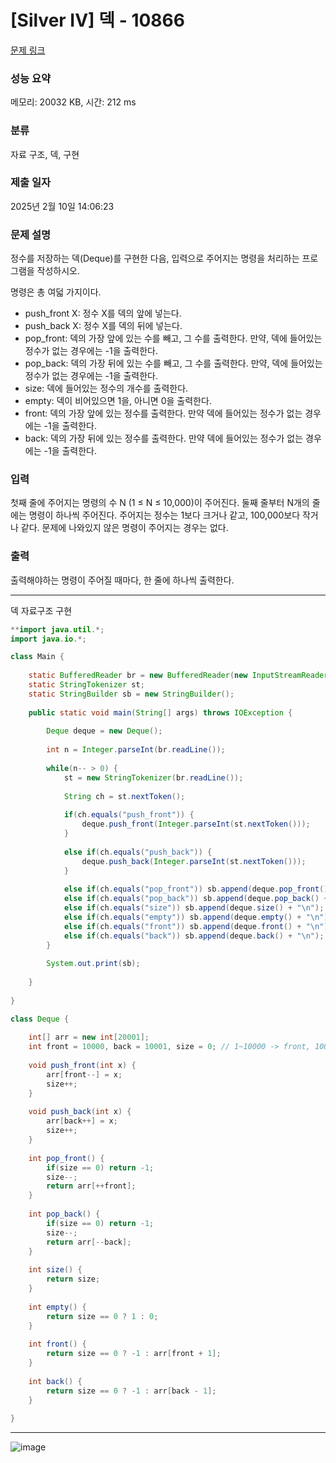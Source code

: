 # [Silver IV] 덱 - 10866 

[문제 링크](https://www.acmicpc.net/problem/10866) 

### 성능 요약

메모리: 20032 KB, 시간: 212 ms

### 분류

자료 구조, 덱, 구현

### 제출 일자

2025년 2월 10일 14:06:23

### 문제 설명

<p>정수를 저장하는 덱(Deque)를 구현한 다음, 입력으로 주어지는 명령을 처리하는 프로그램을 작성하시오.</p>

<p>명령은 총 여덟 가지이다.</p>

<ul>
	<li>push_front X: 정수 X를 덱의 앞에 넣는다.</li>
	<li>push_back X: 정수 X를 덱의 뒤에 넣는다.</li>
	<li>pop_front: 덱의 가장 앞에 있는 수를 빼고, 그 수를 출력한다. 만약, 덱에 들어있는 정수가 없는 경우에는 -1을 출력한다.</li>
	<li>pop_back: 덱의 가장 뒤에 있는 수를 빼고, 그 수를 출력한다. 만약, 덱에 들어있는 정수가 없는 경우에는 -1을 출력한다.</li>
	<li>size: 덱에 들어있는 정수의 개수를 출력한다.</li>
	<li>empty: 덱이 비어있으면 1을, 아니면 0을 출력한다.</li>
	<li>front: 덱의 가장 앞에 있는 정수를 출력한다. 만약 덱에 들어있는 정수가 없는 경우에는 -1을 출력한다.</li>
	<li>back: 덱의 가장 뒤에 있는 정수를 출력한다. 만약 덱에 들어있는 정수가 없는 경우에는 -1을 출력한다.</li>
</ul>

### 입력 

 <p>첫째 줄에 주어지는 명령의 수 N (1 ≤ N ≤ 10,000)이 주어진다. 둘째 줄부터 N개의 줄에는 명령이 하나씩 주어진다. 주어지는 정수는 1보다 크거나 같고, 100,000보다 작거나 같다. 문제에 나와있지 않은 명령이 주어지는 경우는 없다.</p>

### 출력 

 <p>출력해야하는 명령이 주어질 때마다, 한 줄에 하나씩 출력한다.</p>

---

덱 자료구조 구현

```java
**import java.util.*;
import java.io.*;

class Main {
    
    static BufferedReader br = new BufferedReader(new InputStreamReader(System.in));
    static StringTokenizer st;
    static StringBuilder sb = new StringBuilder();
    
    public static void main(String[] args) throws IOException {
        
        Deque deque = new Deque();
        
        int n = Integer.parseInt(br.readLine());
        
        while(n-- > 0) {
            st = new StringTokenizer(br.readLine());
            
            String ch = st.nextToken();
            
            if(ch.equals("push_front")) {
                deque.push_front(Integer.parseInt(st.nextToken()));
            }
            
            else if(ch.equals("push_back")) {
                deque.push_back(Integer.parseInt(st.nextToken()));
            }
            
            else if(ch.equals("pop_front")) sb.append(deque.pop_front() + "\n");
            else if(ch.equals("pop_back")) sb.append(deque.pop_back() + "\n");
            else if(ch.equals("size")) sb.append(deque.size() + "\n");
            else if(ch.equals("empty")) sb.append(deque.empty() + "\n");
            else if(ch.equals("front")) sb.append(deque.front() + "\n");
            else if(ch.equals("back")) sb.append(deque.back() + "\n");
        }
        
        System.out.print(sb);
        
    }
    
}

class Deque {
    
    int[] arr = new int[20001];
    int front = 10000, back = 10001, size = 0; // 1~10000 -> front, 10001 ~ 20000 -> back
    
    void push_front(int x) {
        arr[front--] = x;
        size++;
    }
    
    void push_back(int x) {
        arr[back++] = x;
        size++;
    }
    
    int pop_front() {
        if(size == 0) return -1;
        size--;
        return arr[++front];
    }
    
    int pop_back() {
        if(size == 0) return -1;
        size--;
        return arr[--back];
    }
    
    int size() {
        return size;
    }
    
    int empty() {
        return size == 0 ? 1 : 0;
    }
    
    int front() {
        return size == 0 ? -1 : arr[front + 1];
    }
    
    int back() {
        return size == 0 ? -1 : arr[back - 1];
    }
    
}

```

---

![image](https://github.com/user-attachments/assets/71eb7586-2b54-46df-96de-0408f0661c58)
